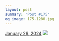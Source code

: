 ```yaml
---
layout: post
summary: 'Post #175'
og_image: 175-1280.jpg
---
```


<p>
  <time>
    <a href="/175">January 26, 2024</a>
  </time>
  <a href="/175">
    <img src="{{ site.assets_url }}/175-640.jpg" srcset="{{ site.assets_url }}/175-320.jpg 320w, {{ site.assets_url }}/175-640.jpg 640w, {{ site.assets_url }}/175-960.jpg 960w, {{ site.assets_url }}/175-1280.jpg 1280w" sizes="(min-width: 700px) 50vw, calc(100vw - 2rem)" />
  </a>
</p>
